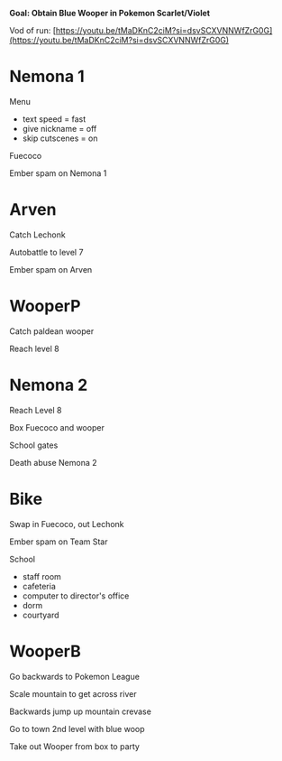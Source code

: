 **Goal: Obtain Blue Wooper in Pokemon Scarlet/Violet**

Vod of run: [https://youtu.be/tMaDKnC2ciM?si=dsvSCXVNNWfZrG0G](https://youtu.be/tMaDKnC2ciM?si=dsvSCXVNNWfZrG0G)

# Nemona 1

Menu

- text speed = fast
- give nickname = off
- skip cutscenes = on

Fuecoco

Ember spam on Nemona 1

# Arven

Catch Lechonk

Autobattle to level 7

Ember spam on Arven

# WooperP

Catch paldean wooper

Reach level 8

# Nemona 2

Reach Level 8

Box Fuecoco and wooper

School gates

Death abuse Nemona 2

# Bike

Swap in Fuecoco, out Lechonk

Ember spam on Team Star

School

- staff room
- cafeteria
- computer to director's office
- dorm
- courtyard

# WooperB

Go backwards to Pokemon League

Scale mountain to get across river

Backwards jump up mountain crevase

Go to town 2nd level with blue woop

Take out Wooper from box to party
